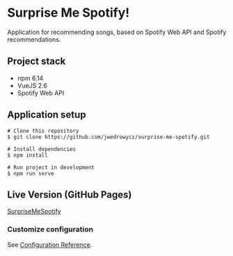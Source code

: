 # Surprise Me Spotify!

Application for recommending songs, based on Spotify Web API and Spotify recommendations.

## Project stack

- npm 6.14
- VueJS 2.6
- Spotify Web API

## Application setup

```
# Clone this repository
$ git clone https://github.com/jwedrowycz/surprise-me-spotify.git

# Install dependencies
$ npm install

# Run project in development
$ npm run serve
```

## Live Version (GitHub Pages)

[SurpriseMeSpotify](https://jwedrowycz.github.io/SurpriseMeSpotify/)

### Customize configuration
See [Configuration Reference](https://cli.vuejs.org/config/).
